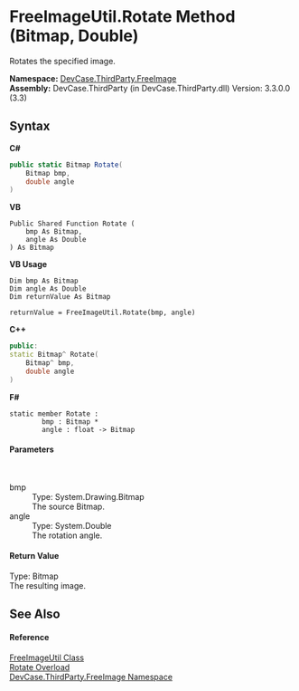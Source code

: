 # FreeImageUtil.Rotate Method (Bitmap, Double)
 

Rotates the specified image.

**Namespace:**&nbsp;<a href="N_DevCase_ThirdParty_FreeImage">DevCase.ThirdParty.FreeImage</a><br />**Assembly:**&nbsp;DevCase.ThirdParty (in DevCase.ThirdParty.dll) Version: 3.3.0.0 (3.3)

## Syntax

**C#**<br />
``` C#
public static Bitmap Rotate(
	Bitmap bmp,
	double angle
)
```

**VB**<br />
``` VB
Public Shared Function Rotate ( 
	bmp As Bitmap,
	angle As Double
) As Bitmap
```

**VB Usage**<br />
``` VB Usage
Dim bmp As Bitmap
Dim angle As Double
Dim returnValue As Bitmap

returnValue = FreeImageUtil.Rotate(bmp, angle)
```

**C++**<br />
``` C++
public:
static Bitmap^ Rotate(
	Bitmap^ bmp, 
	double angle
)
```

**F#**<br />
``` F#
static member Rotate : 
        bmp : Bitmap * 
        angle : float -> Bitmap 

```


#### Parameters
&nbsp;<dl><dt>bmp</dt><dd>Type: System.Drawing.Bitmap<br />The source Bitmap.</dd><dt>angle</dt><dd>Type: System.Double<br />The rotation angle.</dd></dl>

#### Return Value
Type: Bitmap<br />The resulting image.

## See Also


#### Reference
<a href="T_DevCase_ThirdParty_FreeImage_FreeImageUtil">FreeImageUtil Class</a><br /><a href="Overload_DevCase_ThirdParty_FreeImage_FreeImageUtil_Rotate">Rotate Overload</a><br /><a href="N_DevCase_ThirdParty_FreeImage">DevCase.ThirdParty.FreeImage Namespace</a><br />